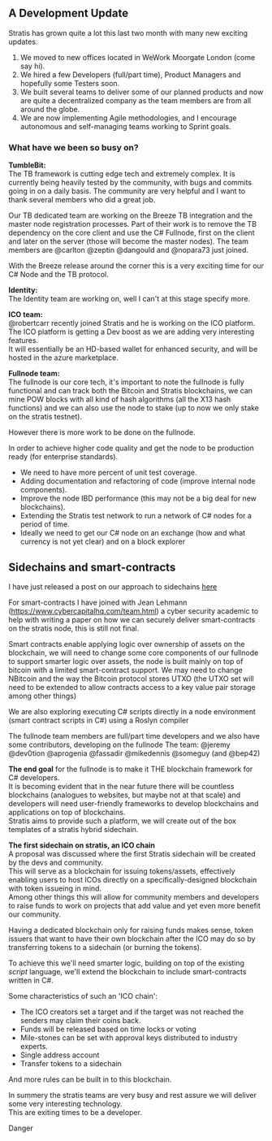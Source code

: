 ## A Development Update  

Stratis has grown quite a lot this last two month with many new exciting updates.  

1. We moved to new offices located in WeWork Moorgate London (come say hi).
2. We hired a few Developers (full/part time), Product Managers and hopefully some Testers soon.
3. We built several teams to deliver some of our planned products and now are quite a decentralized company as the team members are from all around the globe.
4. We are now implementing Agile methodologies, and I encourage autonomous and self-managing teams working to Sprint goals.

### What have we been so busy on?

**TumbleBit:**  
The TB framework is cutting edge tech and extremely complex. It is currently being heavily tested by the community, with bugs and commits going in on a daily basis. The community are very helpful and I want to thank several members who did a great job.  

Our TB dedicated team are working on the Breeze TB integration and the master node registration processes. Part of their work is to remove the TB dependency on the core client and use the C# Fullnode, first on the client and later on the server (those will become the master nodes). The team members are @carlton @zeptin @dangould and @nopara73 just joined.  

With the Breeze release around the corner this is a very exciting time for our C# Node and the TB protocol.  

**Identity:**  
The Identity team are working on, well I can't at this stage specify more. 

**ICO team:**  
@robertcarr recently joined Stratis and he is working on the ICO platform.  
The ICO platform is getting a Dev boost as we are adding very interesting features.  
It will essentially be an HD-based wallet for enhanced security, and will be hosted in the azure marketplace.  

**Fullnode team:**  
The fullnode is our core tech, it's important to note the fullnode is fully functional 
and can track both the Bitcoin and Stratis blockchains, we can mine POW blocks with all kind of hash algorithms 
(all the X13 hash functions) and we can also use the node to stake (up to now we only stake on the stratis testnet).

However there is more work to be done on the fullnode.   

In order to achieve higher code quality and get the node to be production ready (for enterprise standards).

- We need to have more percent of unit test coverage.
- Adding documentation and refactoring of code (improve internal node components).
- Improve the node IBD performance (this may not be a big deal for new blockchains).
- Extending the Stratis test network to run a network of C# nodes for a period of time.
- Ideally we need to get our C# node on an exchange (how and what currency is not yet clear) and on a block explorer

## Sidechains and smart-contracts
I have just released a post on our approach to sidechains [here](sidechains.md) 

For smart-contracts I have joined with Jean Lehmann (https://www.cybercapitalhq.com/team.html) 
a cyber security academic to help with writing a paper on how we can securely deliver smart-contracts on the stratis node, 
this is still not final.

Smart contracts enable applying logic over ownership of assets on the blockchain, 
we will need to change some core components of our fullnode to support smarter logic over assets, 
the node is built mainly on top of bitcoin with a limited smart-contract support. 
We may need to change NBitcoin and the way the Bitcoin protocol stores UTXO 
(the UTXO set will need to be extended to allow contracts access to a key value pair storage among other things)   

We are also exploring executing C# scripts directly in a node environment (smart contract scripts in C#) using a Roslyn compiler 

The fullnode team members are full/part time developers and we also have some contributors, developing on the fullnode
The team: @jeremy @dev0tion @aprogenia @fassadir @mikedennis @someguy (and @bep42)

**The end goal** for the fullnode is to make it THE blockchain framework for C# developers.   
It is becoming evident that in the near future there will be countless blockchains 
(analogues to websites, but maybe not at that scale) and developers will need user-friendly frameworks to develop blockchains and applications on top of blockchains.  
Stratis aims to provide such a platform, we will create out of the box templates of a stratis hybrid sidechain.

**The first sidechain on stratis, an ICO chain**  
A proposal was discussed where the first Stratis sidechain will be created by the devs and community.   
This will serve as a blockchain for issuing tokens/assets, effectively enabling users to host ICOs directly on a specifically-designed blockchain with token issueing in mind.  
Among other things this will allow for community members and developers to raise funds to work on projects that add value 
and yet even more benefit our community.

Having a dedicated blockchain only for raising funds makes sense, token issuers that want to have their 
own blockchain after the ICO may do so by transferring tokens to a sidechain (or burning the tokens).

To achieve this we'll need smarter logic, building on top of the existing *script* language, we'll extend the blockchain to include smart-contracts written in C#.

Some characteristics of such an 'ICO chain':
- The ICO creators set a target and if the target was not reached the senders may claim their coins back.
- Funds will be released based on time locks or voting
- Mile-stones can be set with approval keys distributed to industry experts.
- Single address account 
- Transfer tokens to a sidechain

And more rules can be built in to this blockchain.  

In summery the stratis teams are very busy and rest assure we will deliver some very interesting technology.  
This are exiting times to be a developer.  

Danger
